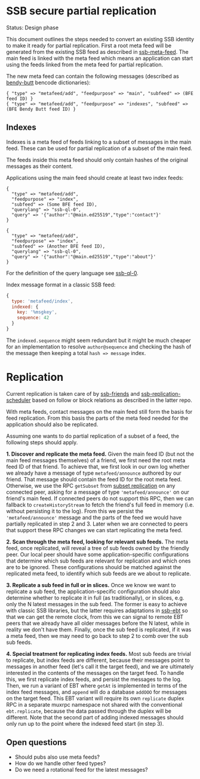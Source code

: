 # SSB secure partial replication

Status: Design phase

This document outlines the steps needed to convert an existing SSB
identity to make it ready for partial replication. First a root meta
feed will be generated from the existing SSB feed as described in
[ssb-meta-feed]. The main feed is linked with the meta feed which
means an application can start using the feeds linked from the meta
feed for partial replication.

The new meta feed can contain the following messages (described
as [bendy-butt] bencode dictionaries):

```
{ "type" => "metafeed/add", "feedpurpose" => "main", "subfeed" => (BFE feed ID) }
{ "type" => "metafeed/add", "feedpurpose" => "indexes", "subfeed" => (BFE Bendy Butt feed ID) }
```

## Indexes

Indexes is a meta feed of feeds linking to a subset of messages in the
main feed. These can be used for partial replication of a subset of
the main feed.

The feeds inside this meta feed should only contain hashes of the
original messages as their content.

Applications using the main feed should create at least two index
feeds:

```
{ 
  "type" => "metafeed/add",
  "feedpurpose" => "index", 
  "subfeed" => (Some BFE feed ID),
  "querylang" => "ssb-ql-0",
  "query" => '{"author":"@main.ed25519","type":"contact"}'
}

{ 
  "type" => "metafeed/add",
  "feedpurpose" => "index", 
  "subfeed" => (Another BFE feed ID),
  "querylang" => "ssb-ql-0",
  "query" => '{"author":"@main.ed25519","type":"about"}'
}
```

For the definition of the query language see [ssb-ql-0].

Index message format in a classic SSB feed:

```js
{
  type: 'metafeed/index',
  indexed: {
    key: '%msgkey',
    sequence: 42
  }
}
```

The `indexed.sequence` might seem redundant but it might be much cheaper
for an implementation to resolve `author@sequence` and checking the hash of the message then keeping a total `hash => message` index.

# Replication

Current replication is taken care of by [ssb-friends] and 
[ssb-replication-scheduler] based on follow or block relations as 
described in the latter repo.

With meta feeds, contact messages on the main feed still form the
basis for feed replication. From this basis the parts of the meta feed
needed for the application should also be replicated. 

Assuming one wants to do partial replication of a subset of a feed,
the following steps should apply.

**1. Discover and replicate the meta feed.** Given the main feed ID
(but not the main feed messages themselves) of a friend, we first need
the root meta feed ID of that friend. To achieve that, we first look
in our own log whether we already have a message of type
`metafeed/announce` authored by our friend. That message should
contain the feed ID for the root meta feed. Otherwise, we use the RPC
`getSubset` from [subset replication] on any connected peer, asking
for a message of type `'metafeed/announce'` on our friend's main
feed. If connected peers do not support this RPC, then we can fallback
to `createHistoryStream` to fetch the friend's full feed in memory
(i.e.  without persisting it to the log). From this we persist the
`'metafeed/announce'` message and the parts of the feed we would have
partially replicated in step 2 and 3. Later when we are connected to
peers that support these RPC changes we can start replicating the meta
feed.

**2. Scan through the meta feed, looking for relevant sub feeds.** The
meta feed, once replicated, will reveal a tree of sub feeds owned by
the friendly peer. Our local peer should have some application-specific
configurations that determine which sub feeds are relevant for replication
and which ones are to be ignored. These configurations should be matched
against the replicated meta feed, to identify which sub feeds are we about
to replicate.

**3. Replicate a sub feed in full or in slices.** Once we know we want
to replicate a sub feed, the application-specific configuration should
also determine whether to replicate it in full (as traditionally), or
in slices, e.g. only the N latest messages in the sub feed. The former
is easy to achieve with classic SSB libraries, but the latter requires
adaptations in [ssb-ebt] so that we can get the remote clock, from
this we can signal to remote EBT peers that we already have all older
messages before the N latest, while in reality we don't have
them. Finally, once the sub feed is replicated, if it was a meta feed,
then we may need to go back to step 2 to comb over the sub sub
feeds.

**4. Special treatment for replicating index feeds.** Most sub feeds
are trivial to replicate, but index feeds are different, because their
messages point to messages in another feed (let's call it the target
feed), and we are ultimately interested in the contents of the
messages on the target feed. To handle this, we first replicate index
feeds, and persist the messages to the log. Then, we run a variant of
EBT where `getAt` is implemented in terms of the index feed messages,
and `append` will do a database `addOOO` for messages on the target
feed. This EBT variant will require its own `replicate` duplex RPC in
a separate muxrpc namespace not shared with the conventional
`ebt.replicate`, because the data passed through the duplex will be
different. Note that the second part of adding indexed messages should
only run up to the point where the indexed feed start (in step 3).

 
## Open questions

- Should pubs also use meta feeds?
- How do we handle other feed types?
- Do we need a rotational feed for the latest messages?

[ssb-meta-feed]: https://github.com/ssb-ngi-pointer/ssb-meta-feed
[bendy-butt]: https://github.com/ssb-ngi-pointer/bendy-butt-spec
[ssb-friends]: https://github.com/ssbc/ssb-friends
[ssb-ebt]: https://github.com/ssbc/ssb-ebt
[ssb-replication-scheduler]: https://github.com/ssb-ngi-pointer/ssb-replication-scheduler
[subset replication]: https://github.com/ssb-ngi-pointer/ssb-subset-replication
[ssb-ql-0]: https://github.com/ssb-ngi-pointer/ssb-subset-replication-spec#ssb-ql-0
